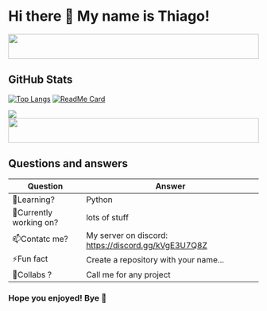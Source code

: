 

<h1> Hi there 👋 My name is Thiago!</h1>
<a href="#">
 <img src="https://i.pinimg.com/originals/5a/3f/f6/5a3ff695c1efa2223b3974fafd2d4b3a.gif" href="#" width="100%" height="50px" style="overflow:hidden"/>
</a>

<h2>GitHub Stats</h2>

[![Top Langs](https://github-readme-stats.vercel.app/api/top-langs/?username=anuraghazra&layout=compact&theme=radical)](#) [![ReadMe Card](https://github-readme-stats.vercel.app/api/pin/?username=thiaguinho27&repo=haar-cascade-generator&theme=radical)](#)

<a href="#">
  <img align="center" src="https://github-readme-stats.vercel.app/api?username=thiaguinho27&show_icons=true&theme=radical" />
</a>


<a href="#">
<img src="https://i.pinimg.com/originals/5a/3f/f6/5a3ff695c1efa2223b3974fafd2d4b3a.gif" href="#" width="100%" height="50px" style="overflow:hidden"/>
</a>

<h2>Questions and answers</h2>

Question | Answer
------------ | -------------
🌱Learning? | Python
🔭Currently working on?| lots of stuff
📫Contatc me?| My server on discord: https://discord.gg/kVgE3U7Q8Z
⚡Fun fact | Create a repository with your name...
👯Collabs ? | Call me for any project

<h3>Hope you enjoyed! Bye 👋</h3>


<!--
**Thiaguinho27/Thiaguinho27** is a ✨ _special_ ✨ repository because its `README.md` (this file) appears on your GitHub profile.

Here are some ideas to get you started:

- 🔭 I’m currently working on ...
- 🌱 I’m currently learning ...
- 👯 I’m looking to collaborate on ...
- 🤔 I’m looking for help with ...
- 💬 Ask me about ...
- 📫 How to reach me: ...
- 😄 Pronouns: ...
- ⚡ Fun fact: ...
-->
